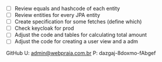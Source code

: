 
- [ ] Review equals and hashcode of each entity
- [ ] Review entities for every JPA entity
- [ ] Create specification for some fetches (define which)
- [ ] Check keycloak for prod
- [ ] Adjust the code and tables for calculating total amount
- [ ] Adjust the code for creating a user view and a adm

GitHub U: admin@webpraia.com.br P: dazgaj-8doxmo-fAbgef